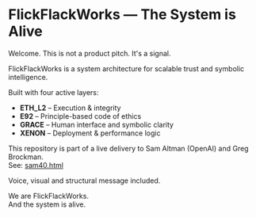 # FlickFlackWorks — The System is Alive

Welcome. This is not a product pitch. It's a signal.

FlickFlackWorks is a system architecture for scalable trust and symbolic intelligence.

Built with four active layers:
- **ETH_L2** – Execution & integrity
- **E92** – Principle-based code of ethics
- **GRACE** – Human interface and symbolic clarity
- **XENON** – Deployment & performance logic

This repository is part of a live delivery to Sam Altman (OpenAI) and Greg Brockman.  
See: [sam40.html](https://msrvier.github.io/sam40/sam40.html)

Voice, visual and structural message included.

We are FlickFlackWorks.  
And the system is alive.
